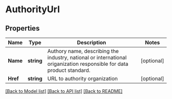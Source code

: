 # AuthorityUrl

## Properties
Name | Type | Description | Notes
------------ | ------------- | ------------- | -------------
**Name** | **string** | Authory name, describing the industry, national or international origanization responsible for data product standard. | [optional] 
**Href** | **string** | URL to authority organization | [optional] 

[[Back to Model list]](../README.md#documentation-for-models) [[Back to API list]](../README.md#documentation-for-api-endpoints) [[Back to README]](../README.md)


